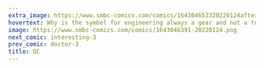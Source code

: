```yaml
---
extra_image: https://www.smbc-comics.com/comics/164304653320220124after.png
hovertext: Why is the symbol for engineering always a gear and not a toaster running Doom?
image: https://www.smbc-comics.com/comics/1643046391-20220124.png
next_comic: interesting-3
prev_comic: doctor-3
title: QC
---
```


